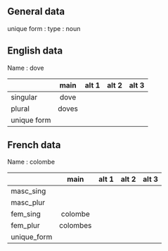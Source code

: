 ## General data

unique form :
type : noun

## English data

Name : dove

|             | main  | alt 1 | alt 2 | alt 3 |
| :---------- | :---: | :---: | :---: | ----- |
| singular    | dove  |       |       |       |
| plural      | doves |       |       |       |
| unique form |       |       |       |       |

## French data

Name : colombe

|             |   main   | alt 1 | alt 2 | alt 3 |
| :---------- | :------: | :---: | :---: | :---: |
| masc_sing   |          |       |       |       |
| masc_plur   |          |       |       |       |
| fem_sing    | colombe  |       |       |       |
| fem_plur    | colombes |       |       |       |
| unique_form |          |       |       |       |


